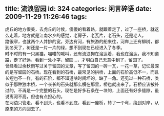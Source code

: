 title: 流浪留园
id: 324
categories: 闲言碎语
date: 2009-11-29 11:26:46
tags:
---

虎丘的地方很美，去虎丘的时候，傻傻的看着路，就跟着走了，过了一座桥，就这么走着，地方就是江南水乡的感觉，老房子，老瓦片，老石头，还是老人。
</br> 路很窄，也就两个人并排的宽，旁边有河，有旅游的船来往，河岸上还有柳树，都到冬天了，树还是一片一片的绿，想不到现在已经进入了冬季。
</br> 时不时的有一只黑猫，喵喵的喊叫，还有流浪狗在溜达着，我也在溜达，我不知道路，走了好远，看到一处小字，留园...，才明白自己无意中到了，留园了。
</br> 曾经看过余秋雨写过关于留园的文章，写了留园的一砖一瓦，一花一草，记忆最深的是写留园的石桥。现在看到的石桥，最常见的拱桥，上面的石阶高低不一，而且长短也不一样，有的石阶，都不知道啥时间坏的，缺了一角。还见过一种石桥，类似于那种独木桥，一个长长的石头就那么横在那里，桥也就出来了。石桥应该被补过的，不再是一个完整的石头，现在是好多石条在一块的，上面还有好多缝隙，虽说离河不高，但也有点担心的。
</br> 在河边只管走，看不到头，也看不到底，看到一座桥，转了一个弯，绕到对岸，从原来的方向回去了。
